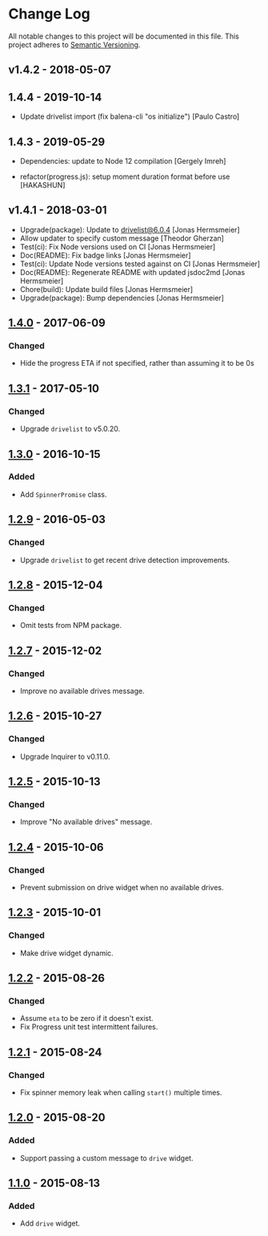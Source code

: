 # Change Log

All notable changes to this project will be documented in this file.
This project adheres to [Semantic Versioning](http://semver.org/).

## v1.4.2 - 2018-05-07

## 1.4.4 - 2019-10-14

* Update drivelist import (fix balena-cli "os initialize") [Paulo Castro]

## 1.4.3 - 2019-05-29

* Dependencies: update to Node 12 compilation [Gergely Imreh]

* refactor(progress.js): setup moment duration format before use [HAKASHUN]

## v1.4.1 - 2018-03-01

* Upgrade(package): Update to drivelist@6.0.4 [Jonas Hermsmeier]
* Allow updater to specify custom message [Theodor Gherzan]
* Test(ci): Fix Node versions used on CI [Jonas Hermsmeier]
* Doc(README): Fix badge links [Jonas Hermsmeier]
* Test(ci): Update Node versions tested against on CI [Jonas Hermsmeier]
* Doc(README): Regenerate README with updated jsdoc2md [Jonas Hermsmeier]
* Chore(build): Update build files [Jonas Hermsmeier]
* Upgrade(package): Bump dependencies [Jonas Hermsmeier]

## [1.4.0] - 2017-06-09

### Changed

- Hide the progress ETA if not specified, rather than assuming it to be 0s

## [1.3.1] - 2017-05-10

### Changed

- Upgrade `drivelist` to v5.0.20.

## [1.3.0] - 2016-10-15

### Added

- Add `SpinnerPromise` class.

## [1.2.9] - 2016-05-03

### Changed

- Upgrade `drivelist` to get recent drive detection improvements.

## [1.2.8] - 2015-12-04

### Changed

- Omit tests from NPM package.

## [1.2.7] - 2015-12-02

### Changed

- Improve no available drives message.

## [1.2.6] - 2015-10-27

### Changed

- Upgrade Inquirer to v0.11.0.

## [1.2.5] - 2015-10-13

### Changed

- Improve "No available drives" message.

## [1.2.4] - 2015-10-06

### Changed

- Prevent submission on drive widget when no available drives.

## [1.2.3] - 2015-10-01

### Changed

- Make drive widget dynamic.

## [1.2.2] - 2015-08-26

### Changed

- Assume `eta` to be zero if it doesn't exist.
- Fix Progress unit test intermittent failures.

## [1.2.1] - 2015-08-24

### Changed

- Fix spinner memory leak when calling `start()` multiple times.

## [1.2.0] - 2015-08-20

### Added

- Support passing a custom message to `drive` widget.

## [1.1.0] - 2015-08-13

### Added

- Add `drive` widget.

[1.4.0]: https://github.com/resin-io/resin-cli-visuals/compare/v1.3.1...v1.4.0
[1.3.1]: https://github.com/resin-io/resin-cli-visuals/compare/v1.3.0...v1.3.1
[1.3.0]: https://github.com/resin-io/resin-cli-visuals/compare/v1.2.9...v1.3.0
[1.2.9]: https://github.com/resin-io/resin-cli-visuals/compare/v1.2.8...v1.2.9
[1.2.8]: https://github.com/resin-io/resin-cli-visuals/compare/v1.2.7...v1.2.8
[1.2.7]: https://github.com/resin-io/resin-cli-visuals/compare/v1.2.6...v1.2.7
[1.2.6]: https://github.com/resin-io/resin-cli-visuals/compare/v1.2.5...v1.2.6
[1.2.5]: https://github.com/resin-io/resin-cli-visuals/compare/v1.2.4...v1.2.5
[1.2.4]: https://github.com/resin-io/resin-cli-visuals/compare/v1.2.3...v1.2.4
[1.2.3]: https://github.com/resin-io/resin-cli-visuals/compare/v1.2.2...v1.2.3
[1.2.2]: https://github.com/resin-io/resin-cli-visuals/compare/v1.2.1...v1.2.2
[1.2.1]: https://github.com/resin-io/resin-cli-visuals/compare/v1.2.0...v1.2.1
[1.2.0]: https://github.com/resin-io/resin-cli-visuals/compare/v1.1.0...v1.2.0
[1.1.0]: https://github.com/resin-io/resin-cli-visuals/compare/v1.0.0...v1.1.0
